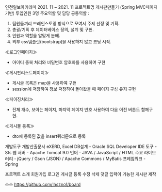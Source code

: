 인천일보아카데미
2021. 11 ~ 2021. 11
프로젝트명 게시판만들기
(Spring MVC페이지 기반)
투입인원 3명
주요역할 및 담당
공통역할 :
1. 팀원들끼리 브레인스토밍 방식으로 모여서 주제 선정 및 기획.
2. 총괄/기획 후 데이터베이스 정의, 설계 및 구현.
3. 인원과 역할을 알맞게 분배.
4. 외부 css템플릿(bootstrap)을 사용하지 않고 코딩 시작.

≪로그인페이지≫
 - 아이디 중복 처리와  비밀번호 암호화를 사용하여 구현
 
≪게시판리스트페이지≫
 - 게시글 목록은 map을 사용하여 구현
 - session에 저장하여 정보 저장하여 돌아왔을 때 페이지 구성 유지 구현
 
≪페이징처리≫
- 전체 개수, 보이는 페이지, 마지막 페이지 번호 사용하여 다음 이전 버튼도 함께구현.

≪게시물 등록≫
 - dto에 등록된 값을 insert쿼리문으로 등록
 
개발도구
개발산출문서 eXERD, Excel
DB설계 - Oracle SQL Developer
IDE 도구 - Sts
웹 서버 - Apache Tomcat 9.0
언어 - JAVA / JavaScript / HTML
주요 라이브러리 - jQuery / Gson (JSON) / Apache Commons / MyBatis
프레임워크 - Spring

프로젝트 소개
회원가입 로그인 게시글 등록 수정 삭제 댓글 입력이 가능한 게시판 제작

소스 https://github.com/lhszno1/board
